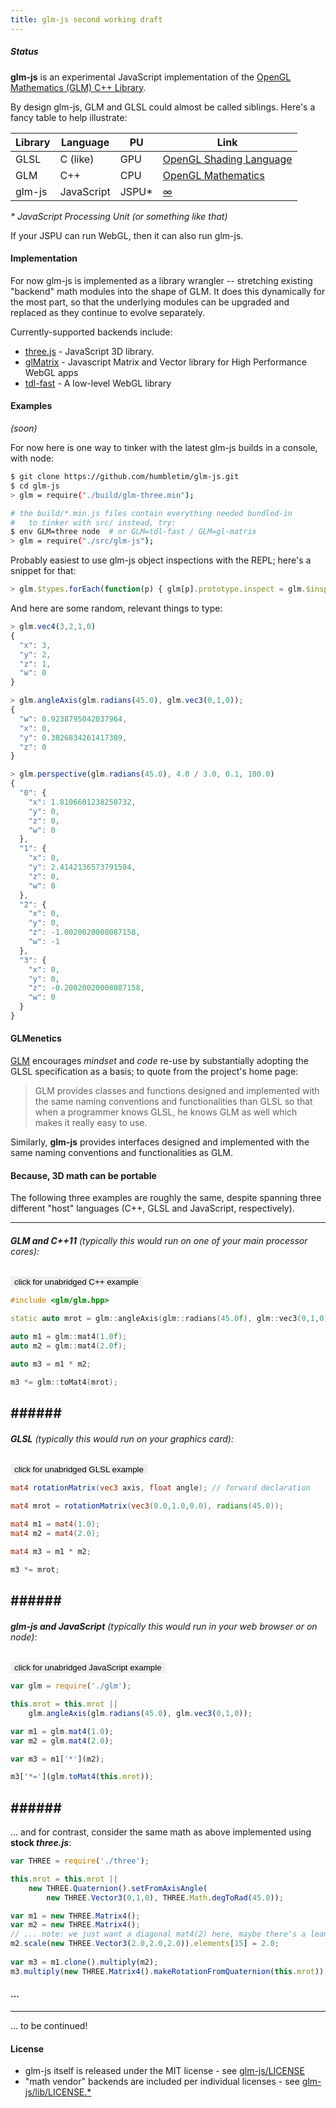 ```yaml
---
title: glm-js second working draft
---
```


<style>button.subtle { border: none; outline: none; }</style>
##### Status

**glm-js** is an experimental JavaScript implementation of the [OpenGL Mathematics (GLM) C++ Library](http://glm.g-truc.net/).

By design glm-js, GLM and GLSL could almost be called siblings.  Here's a fancy table to help illustrate:

| Library | Language   | PU   | Link                    |
|---------|------------|------|-------------------------|
| GLSL    | C (like)   | GPU  | [OpenGL Shading Language](https://www.opengl.org/documentation/glsl/) |
| GLM     | C++        | CPU  | [OpenGL Mathematics](http://glm.g-truc.net/)      |
| glm-js  | JavaScript | JSPU* | [&infin;](#) |

_* JavaScript Processing Unit (or something like that)_

If your JSPU can run WebGL, then it can also run glm-js.

#### Implementation

For now glm-js is implemented as a library wrangler -- stretching existing "backend" math modules into the shape of GLM.  It does this dynamically for the most part, so that the underlying modules can be upgraded and replaced as they continue to evolve separately.
 
Currently-supported backends include:

* [three.js](https://github.com/mrdoob/three.js/) - JavaScript 3D library.
* [glMatrix](https://github.com/toji/gl-matrix) - Javascript Matrix and Vector library for High Performance WebGL apps
* [tdl-fast](https://github.com/greggman/tdl) - A low-level WebGL library

#### Examples

*(soon)*

For now here is one way to tinker with the latest glm-js builds in a console, with node:

```sh
$ git clone https://github.com/humbletim/glm-js.git
$ cd glm-js
> glm = require("./build/glm-three.min");

# the build/*.min.js files contain everything needed bundled-in
#   to tinker with src/ instead, try:
$ env GLM=three node  # or GLM=tdl-fast / GLM=gl-matrix
> glm = require("./src/glm-js");

```

Probably easiest to use glm-js object inspections with the REPL; here's a snippet for that:

```javascript
> glm.$types.forEach(function(p) { glm[p].prototype.inspect = glm.$inspect; });
```

And here are some random, relevant things to type:

```javascript
> glm.vec4(3,2,1,0)
{
  "x": 3,
  "y": 2,
  "z": 1,
  "w": 0
}

> glm.angleAxis(glm.radians(45.0), glm.vec3(0,1,0));
{
  "w": 0.9238795042037964,
  "x": 0,
  "y": 0.3826834261417389,
  "z": 0
}

> glm.perspective(glm.radians(45.0), 4.0 / 3.0, 0.1, 100.0)
{
  "0": {
    "x": 1.8106601238250732,
    "y": 0,
    "z": 0,
    "w": 0
  },
  "1": {
    "x": 0,
    "y": 2.4142136573791504,
    "z": 0,
    "w": 0
  },
  "2": {
    "x": 0,
    "y": 0,
    "z": -1.0020020008087158,
    "w": -1
  },
  "3": {
    "x": 0,
    "y": 0,
    "z": -0.20020020008087158,
    "w": 0
  }
}

```

#### GLMenetics

[GLM](http://glm.g-truc.net/) encourages *mindset* and *code* re-use by substantially adopting the GLSL specification as a basis; to quote from the project's home page:

> GLM provides classes and functions designed and implemented with the same naming conventions and functionalities than GLSL so that when a programmer knows GLSL, he knows GLM as well which makes it really easy to use.

Similarly, **glm-js** provides interfaces designed and implemented with the same naming conventions and functionalities as GLM.

#### Because, 3D math can be portable

The following three examples are roughly the same, despite spanning three different "host" languages (C++, GLSL and JavaScript, respectively).

----------------------
###### <b>*GLM* and *C++11*</b> (typically this would run on one of your main processor cores):

<button class=subtle onclick='with(_gist24f5ce7029b29aa096bd.style)display=display==="block"?"none":"block";'>click for unabridged C++ example</button>
<div style=display:none id=_gist24f5ce7029b29aa096bd>
bonus points: try compiling/running using `c++ -std=c++0x -I/path/to/GLM example.cpp`
{% gist 24f5ce7029b29aa096bd %}</div>


```cpp
#include <glm/glm.hpp>

static auto mrot = glm::angleAxis(glm::radians(45.0f), glm::vec3(0,1,0));

auto m1 = glm::mat4(1.0f); 
auto m2 = glm::mat4(2.0f);

auto m3 = m1 * m2;

m3 *= glm::toMat4(mrot);
```

######&nbsp;
----------------------
###### <b>*GLSL*</b> (typically this would run on your graphics card):

<button class=subtle onclick='with(_gist848e9069c943dd110d5d.style)display=display==="block"?"none":"block";'>click for unabridged GLSL example</button>        
<div style=display:none id=_gist848e9069c943dd110d5d>
bonus points: try pasting this into https://www.shadertoy.com/new
{% gist 848e9069c943dd110d5d %}
</div>

```glsl
mat4 rotationMatrix(vec3 axis, float angle); // forward declaration

mat4 mrot = rotationMatrix(vec3(0.0,1.0,0.0), radians(45.0));

mat4 m1 = mat4(1.0); 
mat4 m2 = mat4(2.0);

mat4 m3 = m1 * m2;

m3 *= mrot;
```
 
######&nbsp;
----------------------
###### <b>*glm-js* and *JavaScript*</b> (typically this would run in your web browser or on node):

<button class=subtle onclick='with(_gist43ffd612a609659dd7a9.style)display=display==="block"?"none":"block";'>click for unabridged JavaScript example</button>
<div style=display:none id=_gist43ffd612a609659dd7a9>
bonus points: try pasting into node (from cloned project directory)
{% gist 43ffd612a609659dd7a9 %}</div>

```javascript
var glm = require('./glm');

this.mrot = this.mrot ||
    glm.angleAxis(glm.radians(45.0), glm.vec3(0,1,0));

var m1 = glm.mat4(1.0); 
var m2 = glm.mat4(2.0);

var m3 = m1['*'](m2);

m3['*='](glm.toMat4(this.mrot));
```

######&nbsp;
----------------------
... and for contrast, consider the same math as above implemented using <b>stock *three.js*</b>:

```javascript
var THREE = require('./three');

this.mrot = this.mrot ||
    new THREE.Quaternion().setFromAxisAngle(
        new THREE.Vector3(0,1,0), THREE.Math.degToRad(45.0));  

var m1 = new THREE.Matrix4();  
var m2 = new THREE.Matrix4();
// ... note: we just want a diagonal mat4(2) here, maybe there's a leaner way??
m2.scale(new THREE.Vector3(2.0,2.0,2.0)).elements[15] = 2.0;
 
var m3 = m1.clone().multiply(m2); 
m3.multiply(new THREE.Matrix4().makeRotationFromQuaternion(this.mrot));  
```

#### ...
--------------------

... to be continued!

#### License

* glm-js itself is released under the MIT license - see [glm-js/LICENSE](https://github.com/humbletim/glm-js/blob/master/LICENSE)
* "math vendor" backends are included per individual licenses - see [glm-js/lib/LICENSE.*](https://github.com/humbletim/glm-js/tree/master/lib)


